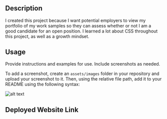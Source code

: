 # <Professional Portfolio>

## Description

I created this project because I want potential employers to view my portfolio of my work samples so they can assess whether or not I am a good candidate for an open position. I learned a lot about CSS throughout this project, as well as a growth mindset. 

## Usage

Provide instructions and examples for use. Include screenshots as needed.

To add a screenshot, create an `assets/images` folder in your repository and upload your screenshot to it. Then, using the relative file path, add it to your README using the following syntax:

![alt text](assets/images/screenshot.png)

## Deployed Website Link
